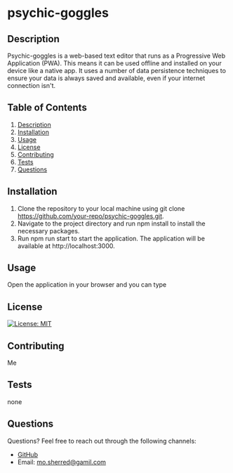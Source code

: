 
# psychic-goggles

## Description

Psychic-goggles is a web-based text editor that runs as a Progressive Web Application (PWA). This means it can be used offline and installed on your device like a native app. It uses a number of data persistence techniques to ensure your data is always saved and available, even if your internet connection isn't.

## Table of Contents

1. [Description](#description)
2. [Installation](#installation)
3. [Usage](#usage)
4. [License](#license)
5. [Contributing](#contributing)
6. [Tests](#tests)
7. [Questions](#questions)

## Installation

1. Clone the repository to your local machine using git clone https://github.com/your-repo/psychic-goggles.git.
2. Navigate to the project directory and run npm install to install the necessary packages.
3. Run npm run start to start the application. The application will be available at http://localhost:3000.
## Usage

 Open the application in your browser and you can type

## License

[![License: MIT](https://img.shields.io/badge/License-MIT-yellow.svg)](https://opensource.org/licenses/MIT)

## Contributing

Me

## Tests

none

## Questions

Questions? Feel free to reach out through the following channels:

- [GitHub](https://github.com/bootcamp-Mo)
- Email: mo.sherred@gamil.com 


